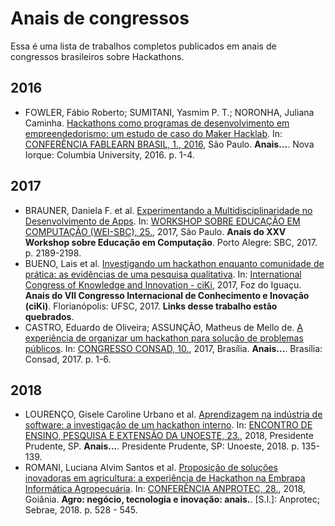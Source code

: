 # Anais de congressos
Essa é uma lista de trabalhos completos publicados em anais de congressos brasileiros sobre Hackathons.

## 2016
- FOWLER, Fábio Roberto; SUMITANI, Yasmim P. T.; NORONHA, Juliana Caminha. [Hackathons como programas de desenvolvimento em empreendedorismo: um estudo de caso do Maker Hacklab](https://fablearn.org/wp-content/uploads/2016/09/FLBrazil_2016_paper_137.pdf). In: [CONFERÊNCIA FABLEARN BRASIL, 1., 2016](https://fablearn.org/conferences/brazil2016/artigos/), São Paulo. **Anais...**. Nova Iorque: Columbia University, 2016. p. 1-4.

## 2017
- BRAUNER, Daniela F. et al. [Experimentando a Multidisciplinaridade no Desenvolvimento de Apps](https://sol.sbc.org.br/index.php/wei/article/view/3534/3493). In: [WORKSHOP SOBRE EDUCAÇÃO EM COMPUTAÇÃO (WEI-SBC), 25.](https://sol.sbc.org.br/index.php/wei/article/view/3534), 2017, São Paulo. **Anais do XXV Workshop sobre Educação em Computação**. Porto Alegre: SBC, 2017. p. 2189-2198.
- BUENO, Lais et al. [Investigando um hackathon enquanto comunidade de prática: as evidências de uma pesquisa qualitativa](http://proceeding.ciki.ufsc.br/index.php/ciki/article/view/626/313). In: [International Congress of Knowledge and Innovation - ciKi](http://proceeding.ciki.ufsc.br/index.php/ciki/article/view/626), 2017, Foz do Iguaçu. **Anais do VII Congresso Internacional de Conhecimento e Inovação (ciKi)**. Florianópolis: UFSC, 2017. **Links desse trabalho estão quebrados**.
- CASTRO, Eduardo de Oliveira; ASSUNÇÃO, Matheus de Mello de. [A experiência de organizar um hackathon para solução de problemas públicos](http://consad.org.br/wp-content/uploads/2017/05/Painel-30_011.pdf). In: [CONGRESSO CONSAD, 10.](http://consad.org.br/trabalhos-selecionados-x-congresso/), 2017, Brasília. **Anais...**. Brasília: Consad, 2017. p. 1-6.

## 2018
- LOURENÇO, Gisele Caroline Urbano et al. [Aprendizagem na indústria de software: a investigação de um hackathon interno](http://www.unoeste.br/site/enepe/2018/suplementos/area/Humanarum/Educa%C3%A7%C3%A3o/APRENDIZAGEM%20NA%20IND%C3%9ASTRIA%20DE%20SOFTWARE%20A%20INVESTIGA%C3%87%C3%83O%20DE%20UM%20HACKATHON%20INTERNO.pdf). In: [ENCONTRO DE ENSINO, PESQUISA E EXTENSÃO DA UNOESTE, 23.](http://www.unoeste.br/site/enepe/2018/suplementos.aspx?area=Humanarum), 2018, Presidente Prudente, SP. **Anais...**. Presidente Prudente, SP: Unoeste, 2018. p. 135-139.
- ROMANI, Luciana Alvim Santos et al. [Proposição de soluções inovadoras em agricultura: a experiência de Hackathon na Embrapa Informática Agropecuária](https://www.alice.cnptia.embrapa.br/alice/bitstream/doc/1096585/1/PLProposicaoAnprotec2018.pdf). In: [CONFERÊNCIA ANPROTEC, 28.](https://www.alice.cnptia.embrapa.br/handle/doc/1096585), 2018, Goiânia. **Agro: negócio, tecnologia e inovação: anais.**. [S.l.]: Anprotec; Sebrae, 2018. p. 528 - 545.
